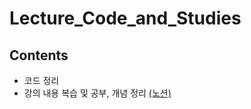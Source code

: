 # Lecture_Code_and_Studies
## Contents
- 코드 정리
- 강의 내용 복습 및 공부, 개념 정리 <a href="https://www.notion.so/Python-03d9ccf873c84ffbb4ab3782c4f26e08?pvs=4">(노션)</a>
